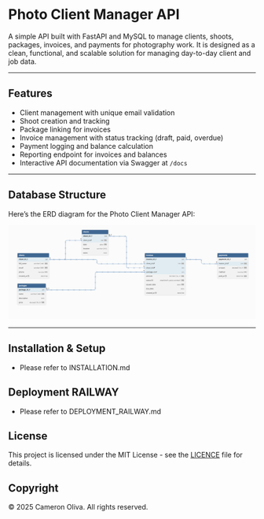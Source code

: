 # Photo Client Manager API

A simple API built with FastAPI and MySQL to manage clients, shoots, packages, invoices, and payments for photography work. It is designed as a clean, functional, and scalable solution for managing day-to-day client and job data.

---

## Features
- Client management with unique email validation
- Shoot creation and tracking
- Package linking for invoices
- Invoice management with status tracking (draft, paid, overdue)
- Payment logging and balance calculation
- Reporting endpoint for invoices and balances
- Interactive API documentation via Swagger at `/docs`

---

## Database Structure

Here’s the ERD diagram for the Photo Client Manager API:

![Photo Client Manager ERD](./docs/ERD_.png)


---

## Installation & Setup
- Please refer to INSTALLATION.md

## Deployment RAILWAY
- Please refer to DEPLOYMENT_RAILWAY.md


## License

This project is licensed under the MIT License - see the [LICENCE](LICENCE) file for details.


## Copyright

© 2025 Cameron Oliva. All rights reserved.

